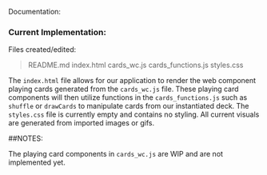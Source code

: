 Documentation: 

### Current Implementation:

Files created/edited:

> README.md
> index.html
> cards_wc.js
> cards_functions.js
> styles.css

The `index.html` file allows for our application to render the web component playing cards generated from the `cards_wc.js` file. 
These playing card components will then utilize functions in the `cards_functions.js` such as `shuffle` or `drawCards` to manipulate cards from our instantiated deck. The `styles.css` file is currently empty and contains no styling. All current visuals are generated from
imported images or gifs.

##NOTES:

The playing card components in `cards_wc.js` are WIP and are not implemented yet.
